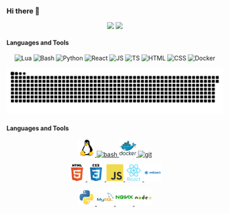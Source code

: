 ### Hi there 👋
<p align="center">
  <img src="https://github-readme-stats.vercel.app/api/top-langs/?username=trimclain&theme=tokyonight&langs_count=5&layout=compact" />
  <img src="https://github-readme-stats.vercel.app/api?username=trimclain&theme=tokyonight&hide=stars" />
</p>

#### Languages and Tools
<p align="center">
  <img alt="Lua" src="https://img.shields.io/badge/lua-2C2D72.svg?&style=for-the-badge&logo=lua&logoColor=white"/>
  <img alt="Bash" src="https://img.shields.io/badge/bash-4EAA25.svg?&style=for-the-badge&logo=gnubash&logoColor=white"/>
  <img alt="Python" src="https://img.shields.io/badge/python-3776AB.svg?&style=for-the-badge&logo=python&logoColor=white"/>
  <img alt="React" src="https://img.shields.io/badge/react-61DAFB?style=for-the-badge&logo=react&logoColor=white" />
  <img alt="JS" src="https://img.shields.io/badge/javascript-323330.svg?&style=for-the-badge&logo=javascript&logoColor=%23F7DF1E"/>
  <img alt="TS" src="https://img.shields.io/badge/typescript-007ACC.svg?&style=for-the-badge&logo=typescript&logoColor=white"/>
  <img alt="HTML" src="https://img.shields.io/badge/html5-E34F26.svg?&style=for-the-badge&logo=html5&logoColor=white"/>
  <img alt="CSS" src="https://img.shields.io/badge/css3-1572B6.svg?&style=for-the-badge&logo=css3&logoColor=white"/></code>
  <img alt="Docker" src="https://img.shields.io/badge/docker-0db7ed.svg?&style=for-the-badge&logo=docker&logoColor=white"/>
</p>

<p align="center">
  <img src="https://raw.githubusercontent.com/trimclain/trimclain/output/github-contribution-grid-snake.svg" />
</p>

#### Languages and Tools
<p align="center">
  <a href="https://www.linux.org/" target="_blank"> <img src="https://raw.githubusercontent.com/devicons/devicon/master/icons/linux/linux-original.svg" alt="linux" width="40" height="40"/> </a>
  <a href="https://www.gnu.org/software/bash/" target="_blank"> <img src="https://www.vectorlogo.zone/logos/gnu_bash/gnu_bash-icon.svg" alt="bash" width="40" height="40"/> </a>
  <a href="https://www.docker.com/" target="_blank"> <img src="https://raw.githubusercontent.com/devicons/devicon/master/icons/docker/docker-original-wordmark.svg" alt="docker" width="40" height="40"/> </a>
  <a href="https://git-scm.com/" target="_blank"> <img src="https://www.vectorlogo.zone/logos/git-scm/git-scm-icon.svg" alt="git" width="40" height="40"/> </a>
</p>

<p align="center">
  <a href="https://www.w3.org/html/" target="_blank"> <img src="https://raw.githubusercontent.com/devicons/devicon/master/icons/html5/html5-original-wordmark.svg" alt="html5" width="40" height="40"/> </a>
  <a href="https://www.w3schools.com/css/" target="_blank"> <img src="https://raw.githubusercontent.com/devicons/devicon/master/icons/css3/css3-original-wordmark.svg" alt="css3" width="40" height="40"/> </a>
  <a href="https://developer.mozilla.org/en-US/docs/Web/JavaScript" target="_blank"> <img src="https://raw.githubusercontent.com/devicons/devicon/master/icons/javascript/javascript-original.svg" alt="javascript" width="40" height="40"/> </a>
  <a href="https://reactjs.org/" target="_blank"> <img src="https://raw.githubusercontent.com/devicons/devicon/master/icons/react/react-original-wordmark.svg" alt="react" width="40" height="40"/> </a>
  <a href="https://webpack.js.org" target="_blank"> <img src="https://raw.githubusercontent.com/devicons/devicon/d00d0969292a6569d45b06d3f350f463a0107b0d/icons/webpack/webpack-original-wordmark.svg" alt="webpack" width="40" height="40"/> </a>
</p>

<p align="center">
  <a href="https://www.python.org" target="_blank"> <img src="https://raw.githubusercontent.com/devicons/devicon/master/icons/python/python-original.svg" alt="python" width="40" height="40"/> </a>
  <a href="https://www.mysql.com/" target="_blank"> <img src="https://raw.githubusercontent.com/devicons/devicon/master/icons/mysql/mysql-original-wordmark.svg" alt="mysql" width="40" height="40"/> </a>
  <a href="https://www.nginx.com" target="_blank"> <img src="https://raw.githubusercontent.com/devicons/devicon/master/icons/nginx/nginx-original.svg" alt="nginx" width="40" height="40"/> </a>
  <a href="https://nodejs.org" target="_blank"> <img src="https://raw.githubusercontent.com/devicons/devicon/master/icons/nodejs/nodejs-original-wordmark.svg" alt="nodejs" width="40" height="40"/> </a>
</p>

<!---
- 🔭 I’m currently working on ...
- 🌱 I’m currently learning ...
- 👯 I’m looking to collaborate on ...
- 🤔 I’m looking for help with ...
- 💬 Ask me about ...
- 📫 How to reach me: ...
- 😄 Pronouns: ...
- ⚡ Fun fact: ...
-->
